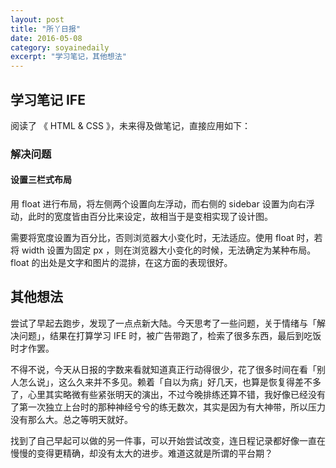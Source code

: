 ```yaml
---
layout: post 
title: "所丫日报"
date: 2016-05-08
category: soyainedaily
excerpt: "学习笔记，其他想法"
---
```


## 学习笔记 IFE

阅读了 《 HTML & CSS 》，未来得及做笔记，直接应用如下：

### 解决问题

#### 设置三栏式布局

用 float 进行布局，将左侧两个设置向左浮动，而右侧的 sidebar 设置为向右浮动，此时的宽度皆由百分比来设定，故相当于是变相实现了设计图。

需要将宽度设置为百分比，否则浏览器大小变化时，无法适应。使用 float 时，若将 width 设置为固定 px ，则在浏览器大小变化的时候，无法确定为某种布局。 float 的出处是文字和图片的混排，在这方面的表现很好。

## 其他想法

尝试了早起去跑步，发现了一点点新大陆。今天思考了一些问题，关于情绪与「解决问题」，结果在打算学习 IFE 时，被广告带跑了，检索了很多东西，最后到吃饭时才作罢。

不得不说，今天从日报的字数来看就知道真正行动得很少，花了很多时间在看「别人怎么说」，这么久来并不多见。赖着「自以为病」好几天，也算是恢复得差不多了，心里其实略微有些紧张明天的演出，不过今晚排练还算不错，我好像已经没有了第一次独立上台时的那种神经兮兮的练无数次，其实是因为有大神带，所以压力没有那么大。总之等明天就好。

找到了自己早起可以做的另一件事，可以开始尝试改变，连日程记录都好像一直在慢慢的变得更精确，却没有太大的进步。难道这就是所谓的平台期？